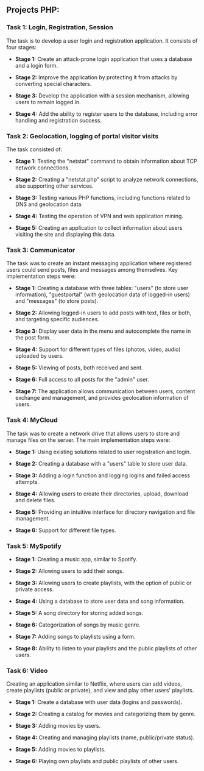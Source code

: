 ## Projects PHP:

### Task 1: Login, Registration, Session

The task is to develop a user login and registration application. It consists of four stages:

- **Stage 1:** Create an attack-prone login application that uses a database and a login form.

- **Stage 2:** Improve the application by protecting it from attacks by converting special characters.

- **Stage 3:** Develop the application with a session mechanism, allowing users to remain logged in.

- **Stage 4:** Add the ability to register users to the database, including error handling and registration success.


### Task 2: Geolocation, logging of portal visitor visits

The task consisted of:

- **Stage 1:** Testing the "netstat" command to obtain information about TCP network connections.

- **Stage 2:** Creating a "netstat.php" script to analyze network connections, also supporting other services.

- **Stage 3:** Testing various PHP functions, including functions related to DNS and geolocation data.

- **Stage 4:** Testing the operation of VPN and web application mining.

- **Stage 5:** Creating an application to collect information about users visiting the site and displaying this data.


### Task 3: Communicator

The task was to create an instant messaging application where registered users could send posts, files and messages among themselves. Key implementation steps were:

- **Stage 1:** Creating a database with three tables: "users" (to store user information), "guestportal" (with geolocation data of logged-in users) and "messages" (to store posts).

- **Stage 2:** Allowing logged-in users to add posts with text, files or both, and targeting specific audiences.

- **Stage 3:** Display user data in the menu and autocomplete the name in the post form.

- **Stage 4:** Support for different types of files (photos, video, audio) uploaded by users.

- **Stage 5:** Viewing of posts, both received and sent.

- **Stage 6:** Full access to all posts for the "admin" user.

- **Stage 7:** The application allows communication between users, content exchange and management, and provides geolocation information of users.


### Task 4: MyCloud

The task was to create a network drive that allows users to store and manage files on the server. The main implementation steps were:

- **Stage 1:** Using existing solutions related to user registration and login.

- **Stage 2:** Creating a database with a "users" table to store user data.

- **Stage 3:** Adding a login function and logging logins and failed access attempts.

- **Stage 4:** Allowing users to create their directories, upload, download and delete files.

- **Stage 5:** Providing an intuitive interface for directory navigation and file management.

- **Stage 6:** Support for different file types.


### Task 5: MySpotify

- **Stage 1:** Creating a music app, similar to Spotify.

- **Stage 2:** Allowing users to add their songs.

- **Stage 3:** Allowing users to create playlists, with the option of public or private access.

- **Stage 4:** Using a database to store user data and song information.

- **Stage 5:** A song directory for storing added songs.

- **Stage 6:** Categorization of songs by music genre.

- **Stage 7:** Adding songs to playlists using a form.

- **Stage 8:** Ability to listen to your playlists and the public playlists of other users.


### Task 6: Video

Creating an application similar to Netflix, where users can add videos, create playlists (public or private), and view and play other users' playlists.

- **Stage 1:** Create a database with user data (logins and passwords).

- **Stage 2:** Creating a catalog for movies and categorizing them by genre.

- **Stage 3:** Adding movies by users.

- **Stage 4:** Creating and managing playlists (name, public/private status).

- **Stage 5:** Adding movies to playlists.

- **Stage 6:** Playing own playlists and public playlists of other users.